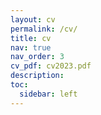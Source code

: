 ```yaml
---
layout: cv
permalink: /cv/
title: cv
nav: true
nav_order: 3
cv_pdf: cv2023.pdf
description:
toc:
  sidebar: left
---
```

